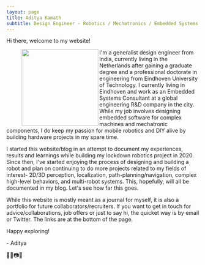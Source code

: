 ```yaml
---
layout: page
title: Aditya Kamath
subtitle: Design Engineer - Robotics / Mechatronics / Embedded Systems
---
```


Hi there, welcome to my website!

<figure class="aligncenter">
	<img align="left" width="200" height="200" src="https://adityakamath.github.io/assets/img/about_me2.png" />
</figure>

I'm a generalist design engineer from India, currently living in the Netherlands after gaining a graduate degree and a professional doctorate in engineering from Eindhoven University of Technology. I currently living in Eindhoven and work as an Embedded Systems Consultant at a global engineering R&D company in the city. While my job involves designing embedded software for complex machines and mechatronic components, I do keep my passion for mobile robotics and DIY alive by building hardware projects in my spare time. 

I started this website/blog in an attempt to document my experiences, results and learnings while building my lockdown robotics project in 2020. Since then, I've started enjoying the process of designing and building a robot and plan on continuing to do more projects related to my fields of interest- 2D/3D perception, localization, path-planning/navigation, complex high-level behaviors, and multi-robot systems. This, hopefully, will all be documented in my blog. Let's see how far this goes. 

While this website is mostly meant as a journal for myself, it is also a portfolio for future collaborators/recruiters. If you want to get in touch for advice/collaborations, job offers or just to say hi, the quicket way is by email or Twitter. The links are at the bottom of the page.

Happy exploring!

\- Aditya

:robot::rocket::camera::bulb:
